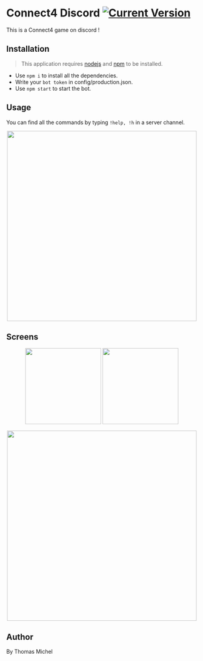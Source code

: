 Connect4 Discord    [![Current Version](https://img.shields.io/badge/version-1.0.0-green.svg)](https://github.com/Mwa22/Connect4Discord)
================

This is a Connect4 game on discord !

## Installation
> This application requires [nodejs](https://nodejs.org) and [npm](https://www.npmjs.com/get-npm) to be installed.

- Use `npm i` to install all the dependencies.
- Write your `bot token` in config/production.json.
- Use `npm start` to start the bot.

## Usage

You can find all the commands by typing `!help, !h` in a server channel.

<p align="center">
  <img src = "https://i.imgur.com/B2YVG5n.png" width="500">
</p>

## Screens

<p align="center">
  <img src = "https://i.imgur.com/dSbrXB4.png" height="200">
  <img src = "https://i.imgur.com/cXC8AMs.png" height="200">
</p>

<p align="center">
  <img src = "https://i.imgur.com/rNPrw1O.png" width="500">
</p>

## Author

By Thomas Michel